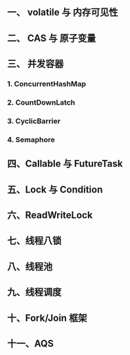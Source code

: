 ## 一、 volatile 与 内存可见性



## 二、 CAS 与 原子变量



## 三、 并发容器

### 1. ConcurrentHashMap

### 2. CountDownLatch

### 3. CyclicBarrier

### 4. Semaphore



## 四、Callable 与 FutureTask



## 五、Lock 与 Condition



## 六、ReadWriteLock



## 七、线程八锁



## 八、线程池



## 九、线程调度



## 十、Fork/Join 框架



## 十一、AQS